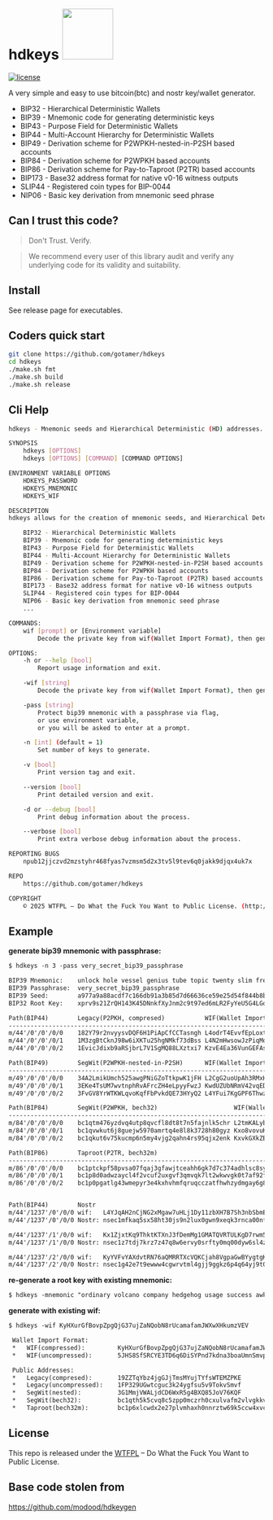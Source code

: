 hdkeys <img src="https://www.buybitcoinworldwide.com/img/segwit.png" width="100">
========

[![license](https://img.shields.io/badge/license-WTFPL%20--%20Do%20What%20the%20Fuck%20You%20Want%20to%20Public%20License-green.svg)](https://github.com/modood/hdkeygen/blob/master/LICENSE)

A very simple and easy to use bitcoin(btc) and nostr key/wallet generator.

*   BIP32 - Hierarchical Deterministic Wallets
*   BIP39 - Mnemonic code for generating deterministic keys
*   BIP43 - Purpose Field for Deterministic Wallets
*   BIP44 - Multi-Account Hierarchy for Deterministic Wallets
*   BIP49 - Derivation scheme for P2WPKH-nested-in-P2SH based accounts
*   BIP84 - Derivation scheme for P2WPKH based accounts
*   BIP86 - Derivation scheme for Pay-to-Taproot (P2TR) based accounts
*   BIP173 - Base32 address format for native v0-16 witness outputs
*   SLIP44 - Registered coin types for BIP-0044
*   NIP06 - Basic key derivation from mnemonic seed phrase

Can I trust this code?
----------------------

> Don't Trust. Verify.

> We recommend every user of this library audit and verify any underlying code for its validity and suitability.

Install
-------
See release page for executables.

Coders quick start
------------------

```bash
git clone https://github.com/gotamer/hdkeys
cd hdkeys
./make.sh fmt
./make.sh build
./make.sh release
```

Cli Help
--------

```bash
hdkeys - Mnemonic seeds and Hierarchical Deterministic (HD) addresses.

SYNOPSIS
	hdkeys [OPTIONS]
	hdkeys [OPTIONS] [COMMAND] [COMMAND OPTIONS]

ENVIRONMENT VARIABLE OPTIONS
	HDKEYS_PASSWORD
	HDKEYS_MNEMONIC
	HDKEYS_WIF

DESCRIPTION
hdkeys allows for the creation of mnemonic seeds, and Hierarchical Deterministic (HD) addresses.

    BIP32 - Hierarchical Deterministic Wallets
    BIP39 - Mnemonic code for generating deterministic keys
    BIP43 - Purpose Field for Deterministic Wallets
    BIP44 - Multi-Account Hierarchy for Deterministic Wallets
    BIP49 - Derivation scheme for P2WPKH-nested-in-P2SH based accounts
    BIP84 - Derivation scheme for P2WPKH based accounts
    BIP86 - Derivation scheme for Pay-to-Taproot (P2TR) based accounts
    BIP173 - Base32 address format for native v0-16 witness outputs
    SLIP44 - Registered coin types for BIP-0044
    NIP06 - Basic key derivation from mnemonic seed phrase
	...

COMMANDS:
	wif [prompt] or [Environment variable]
		Decode the private key from wif(Wallet Import Format), then generate the address.

OPTIONS:
	-h or --help [bool]
		Report usage information and exit.

	-wif [string]
		Decode the private key from wif(Wallet Import Format), then generate the address.

	-pass [string]
		Protect bip39 mnemonic with a passphrase via flag,
		or use environment variable,
		or you will be asked to enter at a prompt.

	-n [int] (default = 1)
		Set number of keys to generate.

	-v [bool]
		Print version tag and exit.

	--version [bool]
		Print detailed version and exit.

	-d or --debug [bool]
		Print debug information about the process.

	--verbose [bool]
		Print extra verbose debug information about the process.

REPORTING BUGS
	npub12jjczvd2mzstyhr468fyas7vzmsm5d2x3tv5l9tev6q0jakk9djqx4uk7x

REPO
	https://github.com/gotamer/hdkeys

COPYRIGHT
	© 2025 WTFPL – Do What the Fuck You Want to Public License. (http://www.wtfpl.net)
```


Example
-------

**generate bip39 mnemonic with passphrase:**

```txt
$ hdkeys -n 3 -pass very_secret_bip39_passphrase

BIP39 Mnemonic:    unlock hole vessel genius tube topic twenty slim frequent crash obey keep
BIP39 Passphrase:  very_secret_bip39_passphrase
BIP39 Seed:        a977a9a88acdf7c166db91a3b85d7d66636ce59e25d54f844b8b455cbb7f89e4aced81048c6c798b4f4d825f50c31460bf774d5882c7a769795c348070b721c7
BIP32 Root Key:    xprv9s21ZrQH143K45DNnkfXyJnm2c9t97ed6mLR2FyYeU5G4LGoBhwHtatqnzzmfvXS3kbpKHFTqtZKAMF7JPFYR7bXhV4mrT3NoHjyjmFRrSj

Path(BIP44)        Legacy(P2PKH, compresed)           WIF(Wallet Import Format)
----------------------------------------------------------------------------------------------------------
m/44'/0'/0'/0/0    182Y79r2nvyysvDQF6H1PiApCfCCTasngh L4odrT4EvvfEpLoxtcas8xrQEqhXmxqfovRSf8oo3gJWSLDBzNzs
m/44'/0'/0'/0/1    1M3zgBtCknJ98w6iXKTu25hgNMkf73dBss L4N2mHwsowJzPiqMooeNpmTJ3Um2PiopFrWRgw43i65YguYJV4o4
m/44'/0'/0'/0/2    1EvicJdixb9aRSjbrL7V1SgMQ88LXztxi7 KzvE4Ea36VunGEFAsN7p6KsQWxmBNv5btRYXZFfKHAGPURDUfUL9

Path(BIP49)        SegWit(P2WPKH-nested-in-P2SH)      WIF(Wallet Import Format)
----------------------------------------------------------------------------------------------------------
m/49'/0'/0'/0/0    34A2LmikUmch525awgPNiGZoTtkpwK1jFH L2CgG2uoUpAh3RMxHDgMKeiZzyRpsT2KkQtikpTBZexP4RqjZoQh
m/49'/0'/0'/0/1    3EKe4TsUM7wvtnphRvAFrcZH4eLpyyFwzJ KwdUZUbNRmV42vqEDZdXEUNA4anurxi6ZyoWSew7MDNyJhVuyH2V
m/49'/0'/0'/0/2    3FvGV8YrWTKWLqvoKqfFbPvkdQE73HYyQ2 L4YFui7KgGPF6ThwzY9XyKRhTRvirZTjq3zzotZRcGJvCLGrtXnU

Path(BIP84)        SegWit(P2WPKH, bech32)                     WIF(Wallet Import Format)
------------------------------------------------------------------------------------------------------------------
m/84'/0'/0'/0/0    bc1qtm476yzdvq4utp8qvcfl8dt8t7n5fajnlk5chr L2tmKALybcbskuGzoJDGnnn4QNwjWChR1MwKcRFH8A44xb4Q2qx1
m/84'/0'/0'/0/1    bc1qvwkut6j8guejw5970amrtq4e8l8k3728h80gyz Kxo8vovuKzQ5RwydkhsvzJjP1rL5hToRccJSboWTiuYxgxLA7M7P
m/84'/0'/0'/0/2    bc1qkut6v75kucmp6n5my4vjg2qahn4rs95qjx2enk KxvkGXkZBKHWDLrQ3vwPe94BGAweZhWvSpJmtD3imWpASQnYiYdQ

Path(BIP86)        Taproot(P2TR, bech32m)                                         WIF(Wallet Import Format)
--------------------------------------------------------------------------------------------------------------------------------------
m/86'/0'/0'/0/0    bc1ptckpf58pvsa07fqaj3gfawjtceahh6gk7d7c374adhlsc8sy7gas5yla7m L2PpsRHqQQdD7BW1L7DZVyiJDsjSdXDNAB4fQBHzyNorYaqQkpfw
m/86'/0'/0'/0/1    bc1p8d0adwzaycl4f2vcuf2uxgvf3qmvqk7lt2wkwvgk0t7af92fpsxsfhmj46 L5RsQhb929ZMoM2Jk7ZhEybAu5BkdbYpds7oeCtd2kRtXH2RufXg
m/86'/0'/0'/0/2    bc1p0pgatlg43wmepyr3e4kxhvhmfqruqcczatfhwhzydmgay6g8t5wsz3hvjw KwbLrW2qJUXRgn3e5PtpEMrdyegBMH62N1n2BD3Tp9m2DveKrHEP


Path(BIP44)        Nostr
m/44'/1237'/0'/0/0 wif:   L4YJqAH2nCjNG2xMgaw7uHLj1Dy11zbXH7B7Sh3nbSbmEah7cPtB
m/44'/1237'/0'/0/0 Nostr: nsec1mfkaq5sx58ht30js9n2lux0gwn9xeqk3rnca00nf42ujs6ljv0hqh3pr8h

m/44'/1237'/1'/0/0 wif:   Kx1ZjxtKq9ThktKTXnJ3fDemMg1GMATQVRTULKgD7rwm5aTUU6YK
m/44'/1237'/1'/0/0 Nostr: nsec1z7tdj7krz7z47q8w6ervy0srfty0mq00dyw6sl4z8643hh7kj7cqfa27gm

m/44'/1237'/2'/0/0 wif:   KyYVFvYAXdvtRN76aQMRRTXcVQKCjah8VgpaGwBYygtgK6EEbYbE
m/44'/1237'/2'/0/0 Nostr: nsec1g42e7t9ewww4cgwrvtml4gjj9ggkz6p4q64yj9t05ydmwfas7d7q5fh0yy

```

**re-generate a root key with existing mnemonic:**

```txt
$ hdkeys -mnemonic "ordinary volcano company hedgehog usage success awkward filter state energy wool point" -pass 123456
```

**generate with existing wif:**

```txt
$ hdkeys -wif KyHXurGfBovpZpgQjG37ujZaNQobN8rUcamafamJWXwXHkumzVEV

 Wallet Import Format:
 *   WIF(compressed):         KyHXurGfBovpZpgQjG37ujZaNQobN8rUcamafamJWXwXHkumzVEV
 *   WIF(uncompressed):       5JHS8SfSRCYE3TD6q6DiSYPnd7kdna3boaUmnSmvp27v5p7V7E8

 Public Addresses:
 *   Legacy(compresed):       19ZZTqYbz4jgGJjTmsMYujTYfsWTEMZPKE
 *   Legacy(uncompressed):    1FP329UGwtcguc3k24ygfsu5v9TokvSmvf
 *   SegWit(nested):          3G1MmjVWALjdCD6WxR5g4BXQ85JoV76KQF
 *   SegWit(bech32):          bc1qth5k5cvq8c5zpp0mczrh0cxulvafm2vlvgkkvz
 *   Taproot(bech32m):        bc1p6xlcwdx2e27plvmhaxh0nnrztw69k5ccw4xvckc43kezq5l2xy0qju6uje

```


License
-------

This repo is released under the [WTFPL](http://www.wtfpl.net/) – Do What the Fuck You Want to Public License.

Base code stolen from
---------------------

https://github.com/modood/hdkeygen
